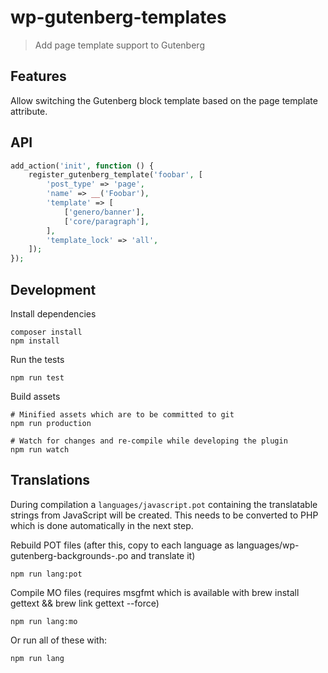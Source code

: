 # wp-gutenberg-templates

> Add page template support to Gutenberg

## Features

Allow switching the Gutenberg block template based on the page template attribute.

## API

```php
add_action('init', function () {
    register_gutenberg_template('foobar', [
        'post_type' => 'page',
        'name' => __('Foobar'),
        'template' => [
            ['genero/banner'],
            ['core/paragraph'],
        ],
        'template_lock' => 'all',
    ]);
});
```

## Development

Install dependencies

    composer install
    npm install

Run the tests

    npm run test

Build assets

    # Minified assets which are to be committed to git
    npm run production

    # Watch for changes and re-compile while developing the plugin
    npm run watch

## Translations

During compilation a `languages/javascript.pot` containing the translatable strings from JavaScript will be created. This needs to be converted to PHP which is done automatically in the next step.

Rebuild POT files (after this, copy to each language as languages/wp-gutenberg-backgrounds-<langcode>.po and translate it)

    npm run lang:pot

Compile MO files (requires msgfmt which is available with brew install gettext && brew link gettext --force)

    npm run lang:mo

Or run all of these with:

    npm run lang
